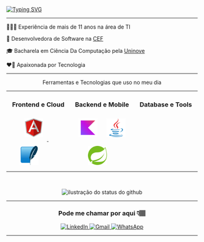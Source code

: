 

 [![Typing SVG](https://readme-typing-svg.herokuapp.com/?color=F92F60&size=35&center=true&vCenter=true&width=1000&lines=Fala+Devs,+Priscila+Galassini+falando+aqui!+:%29)](https://git.io/typing-svg)

<hr>

<p>  
👩🏾‍💻 Experiência de mais de 11 anos na área de TI
       
💼 Desenvolvedora de Software na [CEF](https://www.caixa.gov.br/)
  
🎓 Bacharela em Ciência Da Computação pela [Uninove](https://www.uninove.br/)
    
❤️‍🔥 Apaixonada por Tecnologia 
</p>
  
<hr>

<p align="center">Ferramentas e Tecnologias que uso no meu dia</p>

<table><tr><td valign="top" width="33%">

<h3 align="center">Frontend e Cloud</h3>

<div align="center">  
<a href=" " target="_blank"><img style="margin: 10px" src="https://cdn.jsdelivr.net/gh/devicons/devicon@latest/icons/html5/html5-original-wordmark.svg" alt="" height="50"/></a>
<a href=" " target="_blank"><img style="margin: 10px" src="https://raw.githubusercontent.com/devicons/devicon/master/icons/angularjs/angularjs-original.svg" alt="" height="50"/</a>
<a href=" " target="_blank"><img style="margin: 10px" src="https://cdn.jsdelivr.net/gh/devicons/devicon@latest/icons/css3/css3-original-wordmark.svg" alt="" height="50"/></a>
<a href=" " target="_blank"><img style="margin: 10px" src="https://cdn.jsdelivr.net/gh/devicons/devicon@latest/icons/javascript/javascript-original.svg" alt="" height="50"/</a>
<a href=" " target="_blank"><img style="margin: 10px" src="https://raw.githubusercontent.com/devicons/devicon/master/icons/sqlite/sqlite-original.svg" alt="" height="50"/></a>
<a href=" " target="_blank"><img style="margin: 10px" src="https://cdn.jsdelivr.net/gh/devicons/devicon@latest/icons/bootstrap/bootstrap-original.svg" alt="" height="50"/></a>
<a href=" " target="_blank"><img style="margin: 10px" src="https://cdn.jsdelivr.net/gh/devicons/devicon@latest/icons/azuredevops/azuredevops-original.svg" alt="" height="50"/></a>
</div>

</td><td valign="top" width="33%">
  
<h3 align="center">Backend e Mobile</h3>

<div align="center">  
<a href=" " target="_blank"><img style="margin: 10px" src="https://raw.githubusercontent.com/devicons/devicon/master/icons/kotlin/kotlin-original.svg" alt="" height="50"/></a>
<a href=" " target="_blank"><img style="margin: 10px" src="https://raw.githubusercontent.com/devicons/devicon/master/icons/java/java-original.svg" alt="" height="50"/></a>
<a href=" " target="_blank"><img style="margin: 10px" src="https://raw.githubusercontent.com/devicons/devicon/master/icons/spring/spring-original.svg" alt=""height="50"/></a>
<a href=" " target="_blank"><img style="margin: 10px" src="https://cdn.jsdelivr.net/gh/devicons/devicon@latest/icons/android/android-original.svg" alt="" height="50"/></a>
</div>

</td><td valign="top" width="33%">

<h3 align="center">Database e Tools</h3>

<div align="center">  
<a href=" " target="_blank"><img style="margin: 10px" src="https://cdn.jsdelivr.net/gh/devicons/devicon@latest/icons/dbeaver/dbeaver-original.svg" alt="" height="50"/></a>
<a href=" " target="_blank"><img style="margin: 10px" src="https://cdn.jsdelivr.net/gh/devicons/devicon@latest/icons/androidstudio/androidstudio-original.svg" alt="" height="50"/></a>
<a href=" " target="_blank"><img style="margin: 10px" src="https://cdn.jsdelivr.net/gh/devicons/devicon@latest/icons/postgresql/postgresql-original.svg" alt="" height="50"/></a>
<a href=" " target="_blank"><img style="margin: 10px" src="https://cdn.jsdelivr.net/gh/devicons/devicon@latest/icons/postman/postman-original.svg" alt="" height="50"/></a>
<a href=" " target="_blank"><img style="margin: 10px" src="https://cdn.jsdelivr.net/gh/devicons/devicon@latest/icons/git/git-original.svg" alt="" height="50"/></a>
<a href=" " target="_blank"><img style="margin: 10px" src="https://cdn.jsdelivr.net/gh/devicons/devicon@latest/icons/oracle/oracle-original.svg" alt="" height="50"/></a>
<a href=" " target="_blank"><img style="margin: 10px" src="https://cdn.jsdelivr.net/gh/devicons/devicon@latest/icons/intellij/intellij-original.svg" alt="" height="50"/></a>
</div>

</td></tr></table>  

<br/>
  
<p align="center">
    <img src="https://github-readme-stats.vercel.app/api?username=devgalassini&show_icons=true&title_color=783c00&text_color=af552e&icon_color=783c00&bg_color=f8efd4&cache_seconds=2300" alt="ilustração do status do github">
</p>

<hr>

<h3 align="center"> Pode me chamar por aqui 👇🏽</h3>

<p align="center">
  <a href="https://www.linkedin.com/in/priscila-g-5b295199/" target="_blank" rel="noopener noreferrer">
   <img src="https://img.shields.io/badge/LinkedIn-0077B5?style=for-the-badge&logo=linkedin&logoColor=white" alt="LinkedIn" />
  </a>

  <a href="mailto:priscilagalassini@gmail.com" target="_blank" rel="noopener noreferrer">
    <img src="https://img.shields.io/badge/Gmail-D14836?style=for-the-badge&logo=gmail&logoColor=white" alt="Gmail" />
  </a>

  <a href="https://wa.me//5511963464597?text=Gostaria%20de%20falar%20com%20você!" target="_blank" rel="noopener noreferrer">
    <img src="https://img.shields.io/badge/WhatsApp-25D366?style=for-the-badge&logo=whatsapp&logoColor=white" alt="WhatsApp" />
  </a>
</p>

<hr>
